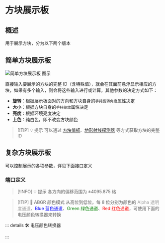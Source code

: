 <script setup lang="ts">
import ElectricConnection from "../../../components/ElectricElement/ElectricConnection";
import ElectricConnectorType from "../../../components/ElectricElement/ElectricConnectorType";
import ElectricConnectorDirection from "../../../components/ElectricElement/ElectricConnectorDirection";
import ElectricConnectionDisplayMode from "../../../components/ElectricElement/ElectricConnectionDisplayMode";
import IOPort from "../../../components/ElectricElement/IOPort";
import ElectricElement from "../../../components/ElectricElement/ElectricElement.vue";
import UintColorConverter from "/components/UintColorConverter.vue";

let connections = [
    new ElectricConnection(ElectricConnectorDirection.Top, ElectricConnectorType.Input, ElectricConnectionDisplayMode.StartAndEnd, [
        new IOPort(1, 16, "缩放大小", "每加 1，显示大小增加 1/8 倍，最大 8191.875 倍"),
        new IOPort(17, 32, "Y 轴位置偏移", "每加 1，显示向上移动 1/8 格，最高位为 1 时改为向下"),
    ]),
    new ElectricConnection(ElectricConnectorDirection.Right, ElectricConnectorType.Input, ElectricConnectionDisplayMode.StartAndEnd, [
        new IOPort(1, 16, "X 轴位置偏移", "每加 1，显示向北移动 1/8 格，最高位为 1 时改为向南"),
        new IOPort(17, 32, "Z 轴位置偏移", "每加 1，显示向东移动 1/8 格，最高位为 1 时改为向西")
    ]),
        new ElectricConnection(ElectricConnectorDirection.Bottom, ElectricConnectorType.Input, ElectricConnectionDisplayMode.StartAndEnd, [
        new IOPort(1, 8, "偏航角", "设置显示的偏航角，即左右旋转，单位为度"),
        new IOPort(9, 16, "俯仰角", "设置显示的偏航角，即上下旋转，单位为度"),
        new IOPort(17, 24, "翻滚角", "设置显示的翻滚角，即以面向的方向为轴旋转，单位为度"),
        new IOPort(25, 25, "偏航角的符号", "为 1 时，`偏航角`反向旋转"),
        new IOPort(26, 26, "俯仰角的符号", "为 1 时，`俯仰角`反向旋转"),
        new IOPort(27, 27, "翻滚角的符号", "为 1 时，`翻滚角`反向旋转"),
        new IOPort(28, 28, "空", "无作用"),
        new IOPort(29, 29, "是否残像", "为 0 时，其他参数变化会立即按照新参数显示方块  \n为 1 时，其他参数变化会保留之前显示的方块，使其持续显示，直到此位变为 0，或退出存档"),
        new IOPort(30, 32, "空", "无作用")
        
    ]),
    new ElectricConnection(ElectricConnectorDirection.Left, ElectricConnectorType.Input, ElectricConnectionDisplayMode.BitWidth, [
        new IOPort(1, 32, "上色", "设置要给方块上的颜色，ABGR 颜色模式")
    ]),
        new ElectricConnection(ElectricConnectorDirection.In, ElectricConnectorType.Input, ElectricConnectionDisplayMode.BitWidth, [
        new IOPort(1, 32, "方块完整 ID", "设置要展示的方块的完整 ID（含特殊值）"),
    ])
];
</script>

# 方块展示板 <Badge text="v1.0" type="info"/>

## 概述

用于展示方块，分为以下两个版本

## 简单方块展示板

<img alt="简单方块展示板 图示" src="/images/expand/leds/block_display_led_0.webp" class="center_image small">

直接输入要展示的方块的完整 ID（含特殊值），就会在其面前悬浮显示相应的方块，如果有多个输入，则会将这些输入进行或计算，其他参数的决定方式如下：

* **旋转**：根据展示板面对的方向和方块自身的`手持旋转角度`属性决定
* **大小**：根据方块自身的`手持缩放`属性决定
* **亮度**：根据环境亮度决定
* **上色**：纯白色，即不改变方块颜色

> [!TIP] 💡 提示
> 可以通过 [方块值板](../sensors/block_value_plate)、[地形射线探测器](../sensors/terrain_raycast_detector) 等方式获取方块的完整 ID

## 复杂方块展示板

可以控制展示的各项参数，详见下面接口定义

### 端口定义

<ElectricElement imgAltPrefix="复杂方块展示板" :connections="connections" imgSrc="/images/expand/leds/block_display_led_1.webp" :titleLevel="4"/>

> [!INFO] 💡 提示
> 各方向的偏移范围为 ±4095.875 格

> [!TIP] 📝 ABGR 颜色模式
> 从高位到低位，每 8 位分别为颜色的 <span style="opacity:0.6;">Alpha 透明度通道</span>、<span style="color:blue;">Blue 蓝色通道</span>、<span style="color:green;">Green 绿色通道</span>、<span style="color:red;">Red 红色通道</span>，可使用下面的电压颜色转换器来转换

::: details 🛠️ 电压颜色转换器

<UintColorConverter />
:::